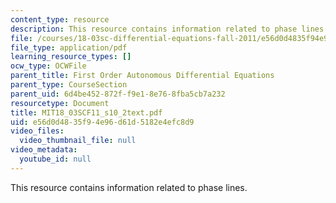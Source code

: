 ```yaml
---
content_type: resource
description: This resource contains information related to phase lines.
file: /courses/18-03sc-differential-equations-fall-2011/e56d0d4835f94e96d61d5182e4efc8d9_MIT18_03SCF11_s10_2text.pdf
file_type: application/pdf
learning_resource_types: []
ocw_type: OCWFile
parent_title: First Order Autonomous Differential Equations
parent_type: CourseSection
parent_uid: 6d4be452-872f-f9e1-8e76-8fba5cb7a232
resourcetype: Document
title: MIT18_03SCF11_s10_2text.pdf
uid: e56d0d48-35f9-4e96-d61d-5182e4efc8d9
video_files:
  video_thumbnail_file: null
video_metadata:
  youtube_id: null
---
```

This resource contains information related to phase lines.